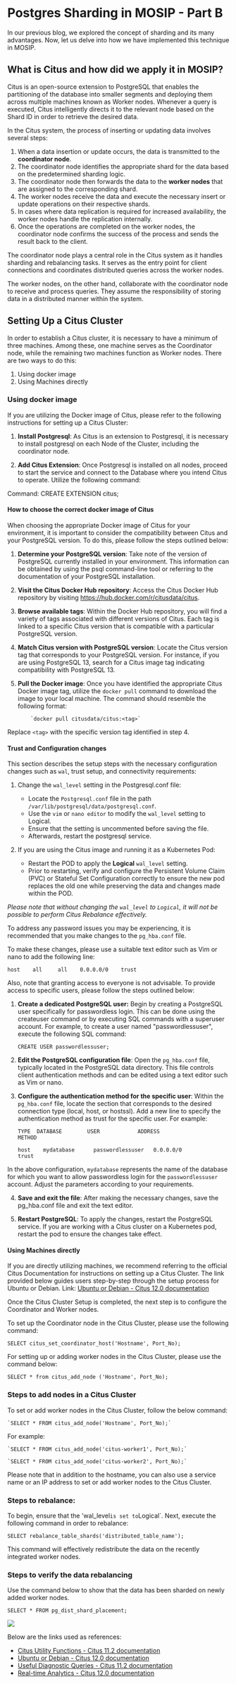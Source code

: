 # Postgres Sharding in MOSIP - Part B

In our previous blog, we explored the concept of sharding and its many advantages. Now, let us delve into how we have implemented this technique in MOSIP.


## What is Citus and how did we apply it in MOSIP?

Citus is an open-source extension to PostgreSQL that enables the partitioning of the database into smaller segments and deploying them across multiple machines known as Worker nodes. Whenever a query is executed, Citus intelligently directs it to the relevant node based on the Shard ID in order to retrieve the desired data. 

In the Citus system, the process of inserting or updating data involves several steps:

1. When a data insertion or update occurs, the data is transmitted to the **coordinator node**.
2. The coordinator node identifies the appropriate shard for the data based on the predetermined sharding logic.
3. The coordinator node then forwards the data to the **worker nodes** that are assigned to the corresponding shard.
4. The worker nodes receive the data and execute the necessary insert or update operations on their respective shards.
5. In cases where data replication is required for increased availability, the worker nodes handle the replication internally.
6. Once the operations are completed on the worker nodes, the coordinator node confirms the success of the process and sends the result back to the client.

The coordinator node plays a central role in the Citus system as it handles sharding and rebalancing tasks. It serves as the entry point for client connections and coordinates distributed queries across the worker nodes.

The worker nodes, on the other hand, collaborate with the coordinator node to receive and process queries. They assume the responsibility of storing data in a distributed manner within the system.


## Setting Up a Citus Cluster

In order to establish a Citus cluster, it is necessary to have a minimum of three machines. Among these, one machine serves as the Coordinator node, while the remaining two machines function as Worker nodes. There are two ways to do this:

1. Using docker image
2. Using Machines directly

### Using docker image

If you are utilizing the Docker image of Citus, please refer to the following instructions for setting up a Citus Cluster:

1. **Install Postgresql**: As Citus is an extension to Postgresql, it is necessary to install postgresql on each Node of the Cluster, including the coordinator node.

2. **Add Citus Extension**: Once Postgresql is installed on all nodes, proceed to start the service and connect to the Database where you intend Citus to operate. Utilize the following command:

Command: CREATE EXTENSION citus;

#### How to choose the correct docker image of Citus

When choosing the appropriate Docker image of Citus for your environment, it is important to consider the compatibility between Citus and your PostgreSQL version. To do this, please follow the steps outlined below:

1. **Determine your PostgreSQL version**: Take note of the version of PostgreSQL currently installed in your environment. This information can be obtained by using the psql command-line tool or referring to the documentation of your PostgreSQL installation.

2. **Visit the Citus Docker Hub repository**: Access the Citus Docker Hub repository by visiting https://hub.docker.com/r/citusdata/citus.

3. **Browse available tags**: Within the Docker Hub repository, you will find a variety of tags associated with different versions of Citus. Each tag is linked to a specific Citus version that is compatible with a particular PostgreSQL version.

4. **Match Citus version with PostgreSQL version**: Locate the Citus version tag that corresponds to your PostgreSQL version. For instance, if you are using PostgreSQL 13, search for a Citus image tag indicating compatibility with PostgreSQL 13.

5. **Pull the Docker image**: Once you have identified the appropriate Citus Docker image tag, utilize the `docker pull` command to download the image to your local machine. The command should resemble the following format:

           `docker pull citusdata/citus:<tag>`

Replace `<tag>` with the specific version tag identified in step 4.


#### Trust and Configuration changes

This section describes the setup steps with the necessary configuration changes such as `wal`, trust setup, and connectivity requirements:

1. Change the `wal_level` setting in the Postgresql.conf file:
   - Locate the `Postgresql.conf` file in the path `/var/lib/postgresql/data/postgresql.conf`.
   - Use the `vim` or `nano editor` to modify the `wal_level` setting to Logical.
   - Ensure that the setting is uncommented before saving the file.
   - Afterwards, restart the postgresql service.

2. If you are using the Citus image and running it as a Kubernetes Pod:
   - Restart the POD to apply the **Logical** `wal_level` setting.
   - Prior to restarting, verify and configure the Persistent Volume Claim (PVC) or Stateful Set Configuration correctly to ensure the new pod replaces the old one while preserving the data and changes made within the POD.

_Please note that without changing the `wal_level` to `Logical`, it will not be possible to perform Citus Rebalance effectively._

To address any password issues you may be experiencing, it is recommended that you make changes to the `pg_hba.conf` file.

To make these changes, please use a suitable text editor such as Vim or nano to add the following line:

```
host    all     all    0.0.0.0/0    trust
```

Also, note that granting access to everyone is not advisable. To provide access to specific users, please follow the steps outlined below:

1. **Create a dedicated PostgreSQL user:** Begin by creating a PostgreSQL user specifically for passwordless login. This can be done using the createuser command or by executing SQL commands with a superuser account. For example, to create a user named "passwordlessuser", execute the following SQL command:
   ```
   CREATE USER passwordlessuser;
   ```

2. **Edit the PostgreSQL configuration file**: Open the `pg_hba.conf` file, typically located in the PostgreSQL data directory. This file controls client authentication methods and can be edited using a text editor such as Vim or nano.

3. **Configure the authentication method for the specific user**:  Within the `pg_hba.conf` file, locate the section that corresponds to the desired connection type (local, host, or hostssl). Add a new line to specify the authentication method as trust for the specific user. For example:
   ```
   TYPE  DATABASE        USER            ADDRESS                 METHOD

   host    mydatabase      passwordlessuser   0.0.0.0/0               trust
   ```

In the above configuration, `mydatabase` represents the name of the database for which you want to allow passwordless login for the `passwordlessuser` account. Adjust the parameters according to your requirements.

4. **Save and exit the file**: After making the necessary changes, save the pg_hba.conf file and exit the text editor.

5. **Restart PostgreSQL**: To apply the changes, restart the PostgreSQL service. If you are working with a Citus cluster on a Kubernetes pod, restart the pod to ensure the changes take effect.

#### Using Machines directly

If you are directly utilizing machines, we recommend referring to the official Citus Documentation for instructions on setting up a Citus Cluster. The link provided below guides users step-by-step through the setup process for Ubuntu or Debian.
Link: [Ubuntu or Debian - Citus 12.0 documentation](https://docs.citusdata.com/en/stable/installation/multi_node_debian.html)

Once the Citus Cluster Setup is completed, the next step is to configure the Coordinator and Worker nodes.

To set up the Coordinator node in the Citus Cluster, please use the following command:

`SELECT citus_set_coordinator_host('Hostname', Port_No);`

For setting up or adding worker nodes in the Citus Cluster, please use the command below:

`SELECT * from citus_add_node ('Hostname', Port_No);`


### Steps to add nodes in a Citus Cluster

To set or add worker nodes in the Citus Cluster, follow the below command:

    `SELECT * FROM citus_add_node('Hostname', Port_No);`

For example:

    `SELECT * FROM citus_add_node('citus-worker1', Port_No);`

    `SELECT * FROM citus_add_node('citus-worker2', Port_No);`

Please note that in addition to the hostname, you can also use a service name or an IP address to set or add worker nodes to the Citus Cluster.

### Steps to rebalance:

To begin, ensure that the 'wal_level` is set to `Logical`. Next, execute the following command in order to rebalance:

   `SELECT rebalance_table_shards('distributed_table_name');`

This command will effectively redistribute the data on the recently integrated worker nodes.

### Steps to verify the data rebalancing

Use the command below to show that the data has been sharded on newly added worker nodes.

  `SELECT * FROM pg_dist_shard_placement;`

  ![](\_images/postgres.png)

Below are the links used as references:

* [Citus Utility Functions - Citus 11.2 documentation](https://docs.citusdata.com/en/v11.2/develop/api_udf.html#citus-rebalance-start) 
* [Ubuntu or Debian - Citus 12.0 documentation](https://docs.citusdata.com/en/stable/installation/multi_node_debian.html) 
* [Useful Diagnostic Queries - Citus 11.2 documentation](https://docs.citusdata.com/en/v11.2/admin_guide/diagnostic_queries.html)
* [Real-time Analytics - Citus 12.0 documentation](https://docs.citusdata.com/en/stable/get_started/tutorial_realtime_analytics.html)   
